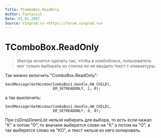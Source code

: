 ```yaml
---
Title: TComboBox.ReadOnly
Author: Fantasist
Date: 01.01.2007
Source: Vingrad.ru <https://forum.vingrad.ru>
---
```



TComboBox.ReadOnly
==================

> Иногда хочется сделать так, чтобы в комбобоксе, пользователь мог только
> выбирать из списка но не вводить текст с клавиатуры.

Так можно включить "ComboBox.ReadOnly":

    SendMessage(GetWindow(ComboBox1.Handle,GW_CHILD),
                          EM_SETREADONLY, 1, 0);

а так выключить:

    SendMessage(GetWindow(ComboBox1.Handle,GW_CHILD),
                          EM_SETREADONLY, 0, 0);

При csDropDownList нельзя набирать для выбора, то есть если нажал "К"
а потом "О", то вначале выберется слово на "К" а потом на "О", а
так выберется слово на "КО", и текст нельзя из него копировать.

